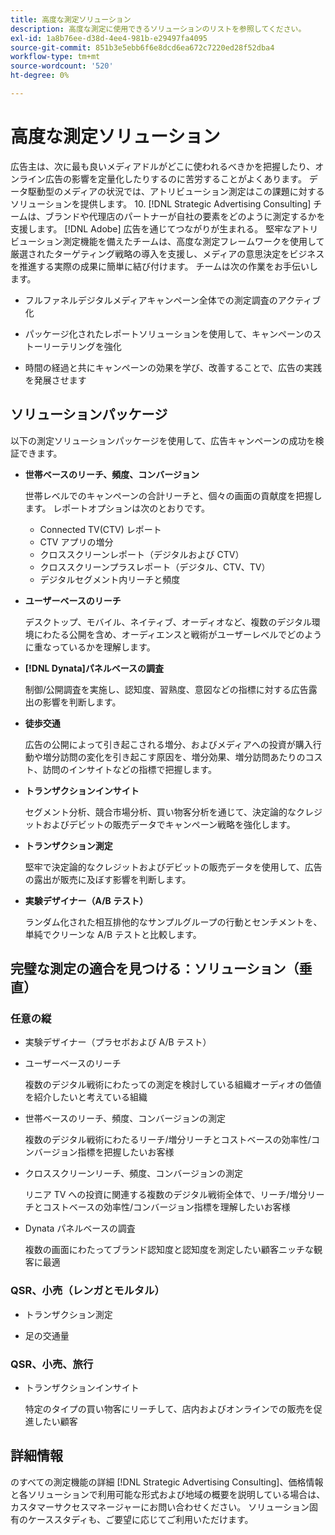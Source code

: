 ```yaml
---
title: 高度な測定ソリューション
description: 高度な測定に使用できるソリューションのリストを参照してください。
exl-id: 1a8b76ee-d38d-4ee4-981b-e29497fa4095
source-git-commit: 851b3e5ebb6f6e8dcd6ea672c7220ed28f52dba4
workflow-type: tm+mt
source-wordcount: '520'
ht-degree: 0%

---
```


# 高度な測定ソリューション

広告主は、次に最も良いメディアドルがどこに使われるべきかを把握したり、オンライン広告の影響を定量化したりするのに苦労することがよくあります。 データ駆動型のメディアの状況では、アトリビューション測定はこの課題に対するソリューションを提供します。 10. [!DNL Strategic Advertising Consulting] チームは、ブランドや代理店のパートナーが自社の要素をどのように測定するかを支援します。 [!DNL Adobe] 広告を通じてつながりが生まれる。 堅牢なアトリビューション測定機能を備えたチームは、高度な測定フレームワークを使用して厳選されたターゲティング戦略の導入を支援し、メディアの意思決定をビジネスを推進する実際の成果に簡単に結び付けます。 チームは次の作業をお手伝いします。

* フルファネルデジタルメディアキャンペーン全体での測定調査のアクティブ化

* パッケージ化されたレポートソリューションを使用して、キャンペーンのストーリーテリングを強化

* 時間の経過と共にキャンペーンの効果を学び、改善することで、広告の実践を発展させます

## ソリューションパッケージ

以下の測定ソリューションパッケージを使用して、広告キャンペーンの成功を検証できます。

* **世帯ベースのリーチ、頻度、コンバージョン**

   世帯レベルでのキャンペーンの合計リーチと、個々の画面の貢献度を把握します。 レポートオプションは次のとおりです。

   * Connected TV(CTV) レポート
   * CTV アプリの増分
   * クロススクリーンレポート（デジタルおよび CTV）
   * クロススクリーンプラスレポート（デジタル、CTV、TV）
   * デジタルセグメント内リーチと頻度

* **ユーザーベースのリーチ**

   デスクトップ、モバイル、ネイティブ、オーディオなど、複数のデジタル環境にわたる公開を含め、オーディエンスと戦術がユーザーレベルでどのように重なっているかを理解します。

* **[!DNL Dynata]パネルベースの調査**

   制御/公開調査を実施し、認知度、習熟度、意図などの指標に対する広告露出の影響を判断します。

* **徒歩交通**

   広告の公開によって引き起こされる増分、およびメディアへの投資が購入行動や増分訪問の変化を引き起こす原因を、増分効果、増分訪問あたりのコスト、訪問のインサイトなどの指標で把握します。

* **トランザクションインサイト**

   セグメント分析、競合市場分析、買い物客分析を通じて、決定論的なクレジットおよびデビットの販売データでキャンペーン戦略を強化します。

* **トランザクション測定**

   堅牢で決定論的なクレジットおよびデビットの販売データを使用して、広告の露出が販売に及ぼす影響を判断します。

* **実験デザイナー（A/B テスト）**

   ランダム化された相互排他的なサンプルグループの行動とセンチメントを、単純でクリーンな A/B テストと比較します。

## 完璧な測定の適合を見つける：ソリューション（垂直）

### 任意の縦

* 実験デザイナー（プラセボおよび A/B テスト）

* ユーザーベースのリーチ

   複数のデジタル戦術にわたっての測定を検討している組織オーディオの価値を紹介したいと考えている組織

* 世帯ベースのリーチ、頻度、コンバージョンの測定

   複数のデジタル戦術にわたるリーチ/増分リーチとコストベースの効率性/コンバージョン指標を把握したいお客様

* クロススクリーンリーチ、頻度、コンバージョンの測定

   リニア TV への投資に関連する複数のデジタル戦術全体で、リーチ/増分リーチとコストベースの効率性/コンバージョン指標を理解したいお客様

* Dynata パネルベースの調査

   複数の画面にわたってブランド認知度と認知度を測定したい顧客ニッチな観客に最適

### QSR、小売（レンガとモルタル）

* トランザクション測定

* 足の交通量

### QSR、小売、旅行

* トランザクションインサイト

   特定のタイプの買い物客にリーチして、店内およびオンラインでの販売を促進したい顧客

## 詳細情報

のすべての測定機能の詳細 [!DNL Strategic Advertising Consulting]、価格情報と各ソリューションで利用可能な形式および地域の概要を説明している場合は、カスタマーサクセスマネージャーにお問い合わせください。 ソリューション固有のケーススタディも、ご要望に応じてご利用いただけます。
